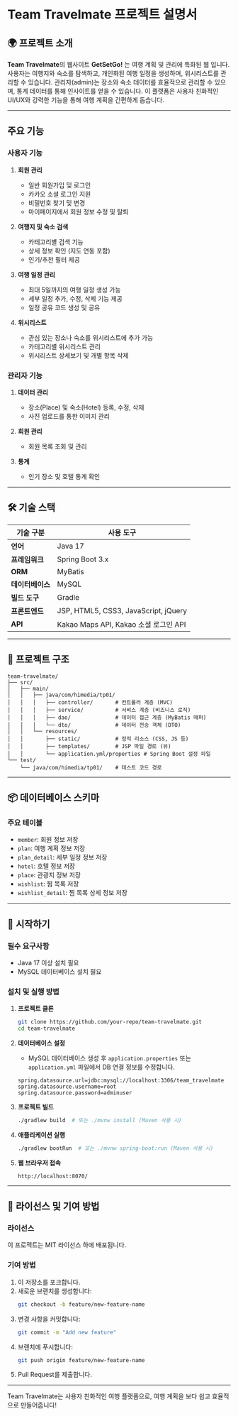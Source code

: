 # Team Travelmate 프로젝트 설명서

## 🌍 프로젝트 소개
**Team Travelmate**의 웹사이트 **GetSetGo!** 는 여행 계획 및 관리에 특화된 웹 입니다. 사용자는 여행지와 숙소를 탐색하고, 개인화된 여행 일정을 생성하며, 위시리스트를 관리할 수 있습니다. 관리자(admin)는 장소와 숙소 데이터를 효율적으로 관리할 수 있으며, 통계 데이터를 통해 인사이트를 얻을 수 있습니다. 이 플랫폼은 사용자 친화적인 UI/UX와 강력한 기능을 통해 여행 계획을 간편하게 돕습니다.

---

## 주요 기능
### 사용자 기능
1. **회원 관리**
   - 일반 회원가입 및 로그인
   - 카카오 소셜 로그인 지원
   - 비밀번호 찾기 및 변경
   - 마이페이지에서 회원 정보 수정 및 탈퇴

2. **여행지 및 숙소 검색**
   - 카테고리별 검색 기능
   - 상세 정보 확인 (지도 연동 포함)
   - 인기/추천 필터 제공

3. **여행 일정 관리**
   - 최대 5일까지의 여행 일정 생성 가능
   - 세부 일정 추가, 수정, 삭제 기능 제공
   - 일정 공유 코드 생성 및 공유

4. **위시리스트**
   - 관심 있는 장소나 숙소를 위시리스트에 추가 가능
   - 카테고리별 위시리스트 관리
   - 위시리스트 상세보기 및 개별 항목 삭제

### 관리자 기능
1. **데이터 관리**
   - 장소(Place) 및 숙소(Hotel) 등록, 수정, 삭제
   - 사진 업로드를 통한 이미지 관리

2. **회원 관리**
   - 회원 목록 조회 및 관리

3. **통계**
   - 인기 장소 및 호텔 통계 확인

---

## 🛠 기술 스택
| 기술 구분         | 사용 도구                            |
|------------------|------------------------------------|
| **언어**          | Java 17                           |
| **프레임워크**    | Spring Boot 3.x                   |
| **ORM**           | MyBatis                           |
| **데이터베이스**  | MySQL                             |
| **빌드 도구**     | Gradle                            |
| **프론트엔드**    | JSP, HTML5, CSS3, JavaScript, jQuery |
| **API**           | Kakao Maps API, Kakao 소셜 로그인 API |

---

## 📂 프로젝트 구조
```
team-travelmate/
├── src/
│   ├── main/
│   │   ├── java/com/himedia/tp01/
│   │   │   ├── controller/       # 컨트롤러 계층 (MVC)
│   │   │   ├── service/          # 서비스 계층 (비즈니스 로직)
│   │   │   ├── dao/              # 데이터 접근 계층 (MyBatis 매퍼)
│   │   │   └── dto/              # 데이터 전송 객체 (DTO)
│   │   └── resources/
│   │       ├── static/           # 정적 리소스 (CSS, JS 등)
│   │       ├── templates/        # JSP 파일 경로 (뷰)
│   │       └── application.yml/properties # Spring Boot 설정 파일
└── test/
    └── java/com/himedia/tp01/    # 테스트 코드 경로
```

---

## 📦 데이터베이스 스키마
### 주요 테이블
- `member`: 회원 정보 저장
- `plan`: 여행 계획 정보 저장
- `plan_detail`: 세부 일정 정보 저장
- `hotel`: 호텔 정보 저장
- `place`: 관광지 정보 저장
- `wishlist`: 찜 목록 저장
- `wishlist_detail`: 찜 목록 상세 정보 저장

---

## 🚀 시작하기

### 필수 요구사항
- Java 17 이상 설치 필요
- MySQL 데이터베이스 설치 필요

### 설치 및 실행 방법
1. **프로젝트 클론**
    ```bash
    git clone https://github.com/your-repo/team-travelmate.git
    cd team-travelmate
    ```

2. **데이터베이스 설정**
    - MySQL 데이터베이스 생성 후 `application.properties` 또는 `application.yml` 파일에서 DB 연결 정보를 수정합니다.
    ```properties
    spring.datasource.url=jdbc:mysql://localhost:3306/team_travelmate
    spring.datasource.username=root
    spring.datasource.password=adminuser
    ```

3. **프로젝트 빌드**
    ```bash
    ./gradlew build  # 또는 ./mvnw install (Maven 사용 시)
    ```

4. **애플리케이션 실행**
    ```bash
    ./gradlew bootRun  # 또는 ./mvnw spring-boot:run (Maven 사용 시)
    ```

5. **웹 브라우저 접속**
    ```text
    http://localhost:8070/
    ```

---

## 📝 라이선스 및 기여 방법

### 라이선스  
이 프로젝트는 MIT 라이선스 하에 배포됩니다.

### 기여 방법  
1. 이 저장소를 포크합니다.
2. 새로운 브랜치를 생성합니다:
    ```bash
    git checkout -b feature/new-feature-name
    ```
3. 변경 사항을 커밋합니다:
    ```bash
    git commit -m "Add new feature"
    ```
4. 브랜치에 푸시합니다:
    ```bash
    git push origin feature/new-feature-name
    ```
5. Pull Request를 제출합니다.

---

Team Travelmate는 사용자 친화적인 여행 플랫폼으로, 여행 계획을 보다 쉽고 효율적으로 만들어줍니다!

